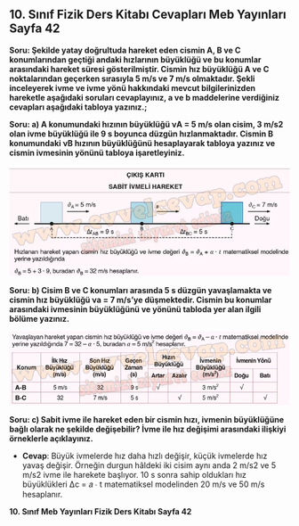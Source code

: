 ## 10. Sınıf Fizik Ders Kitabı Cevapları Meb Yayınları Sayfa 42

**Soru: Şekilde yatay doğrultuda hareket eden cismin A, B ve C konumlarından geçtiği andaki hızlarının büyüklüğü ve bu konumlar arasındaki hareket süresi gösterilmiştir. Cismin hız büyüklüğü A ve C noktalarından geçerken sırasıyla 5 m/s ve 7 m/s olmaktadır. Şekli inceleyerek ivme ve ivme yönü hakkındaki mevcut bilgilerinizden hareketle aşağıdaki soruları cevaplayınız, a ve b maddelerine verdiğiniz cevapları aşağıdaki tabloya yazınız.;**

**Soru: a) A konumundaki hızının büyüklüğü νA = 5 m/s olan cisim, 3 m/s2 olan ivme büyüklüğü ile 9 s boyunca düzgün hızlanmaktadır. Cismin B konumundaki νB hızının büyüklüğünü hesaplayarak tabloya yazınız ve cismin ivmesinin yönünü tabloya işaretleyiniz.**

![](./image1.webp)

**Soru: b) Cisim B ve C konumları arasında 5 s düzgün yavaşlamakta ve cismin hız büyüklüğü νa = 7 m/s’ye düşmektedir. Cismin bu konumlar arasındaki ivmesinin büyüklüğünü ve yönünü tabloda yer alan ilgili bölüme yazınız.**

![](./image2.webp)

**Soru: c) Sabit ivme ile hareket eden bir cismin hızı, ivmenin büyüklüğüne bağlı olarak ne şekilde değişebilir? İvme ile hız değişimi arasındaki ilişkiyi örneklerle açıklayınız.**

* **Cevap**: Büyük ivmelerde hız daha hızlı değişir, küçük ivmelerde hız yavaş değişir. Örneğin durgun hâldeki iki cisim aynı anda 2 m/s2 ve 5 m/s2 ivme ile harekete başlıyor. 10 s sonra sahip oldukları hız büyüklükleri Δc = 𝑎 ∙ t matematiksel modelinden 20 m/s ve 50 m/s hesaplanır.

**10. Sınıf Meb Yayınları Fizik Ders Kitabı Sayfa 42**